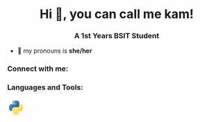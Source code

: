<h1 align="center">Hi 👋, you can call me kam!</h1>
<h3 align="center">A 1st Years BSIT Student</h3>

- 💬 my pronouns is **she/her**

<h3 align="left">Connect with me:</h3>
<p align="left">
</p>

<h3 align="left">Languages and Tools:</h3>
<p align="left"> <a href="https://www.python.org" target="_blank" rel="noreferrer"> <img src="https://raw.githubusercontent.com/devicons/devicon/master/icons/python/python-original.svg" alt="python" width="40" height="40"/> </a> </p>
